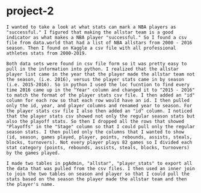 # project-2

    I wanted to take a look at what stats can mark a NBA players as "successful." I figured that making the allstar team is a good indicator as what makes a NBA player "successful." So I found a csv file from data.world that had a list of NBA allstars from 2000 - 2016 season. Then I found on Kaggle a csv file with all professional athletes stats from 2000-2019.
    
    Both data sets were found in csv file form so it was pretty easy to pull in the information into python. I realized that the allstar player list came in the year that the player made the allstar team not the season, (i.e. 2016), versus the player stats came in by season (i.e. 2015-2016). So in python I used the loc fucntion to find every time 2016 came up in the "Year" column and changed it to "2015 - 2016" to match the format of the player stats csv file. I then added an "id" column for each row so that each row would have an id. I then pulled only the id, year, and player columns and renamed year to season. For the player stats csv file I also then added an "id" column. I noticed that the player stats csv showed not only the regular season stats but also the playoff stats. So then I dropped all the rows that showed "Playoffs" in the "Stage" column so that I could pull only the regular season stats. I then pulled only the columns that I wanted to show (id, season, games played, player, points, rebounds, assists, steals, blocks, turnovers). Not every player plays 82 games so I divided each stat category (points, rebounds, assists, steals, blocks, turnovers) by the games played.
    
    I made two tables in pgAdmin, "allstar", "player_stats" to export all the data that was pulled from the csv files. I then used an inner join to join the two tables on season and player so that I could pull the stats based on the season the player made the allstar team and then the player's name.